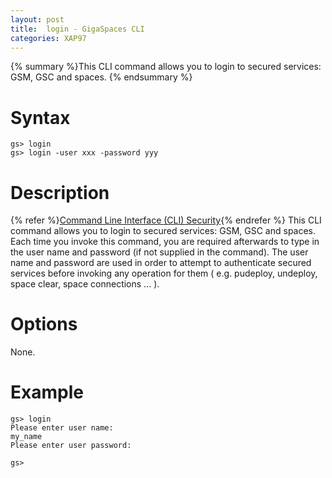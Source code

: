 ```yaml
---
layout: post
title:  login - GigaSpaces CLI
categories: XAP97
---
```


{% summary %}This CLI command allows you to login to secured services: GSM, GSC and spaces. {% endsummary %}

# Syntax

    gs> login
    gs> login -user xxx -password yyy

# Description

{% refer %}[Command Line Interface (CLI) Security](./command-line-interface-(cli)-security.html){% endrefer %}
This CLI command allows you to login to secured services: GSM, GSC and spaces.
Each time you invoke this command, you are required afterwards to type in the user name and password (if not supplied in the command). The user name and password are used in order to attempt to authenticate secured services before invoking any operation for them ( e.g. pudeploy, undeploy, space clear, space connections ... ).

# Options

None.

# Example

    gs> login
    Please enter user name:
    my_name
    Please enter user password:

    gs>
